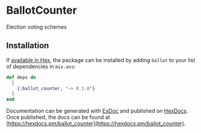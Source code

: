 # BallotCounter

Election voting schemes

## Installation

If [available in Hex](https://hex.pm/docs/publish), the package can be installed
by adding `ballot` to your list of dependencies in `mix.exs`:

```elixir
def deps do
  [
    {:ballot_counter, "~> 0.1.0"}
  ]
end
```

Documentation can be generated with [ExDoc](https://github.com/elixir-lang/ex_doc)
and published on [HexDocs](https://hexdocs.pm). Once published, the docs can
be found at [https://hexdocs.pm/ballot_counter](https://hexdocs.pm/ballot_counter).
